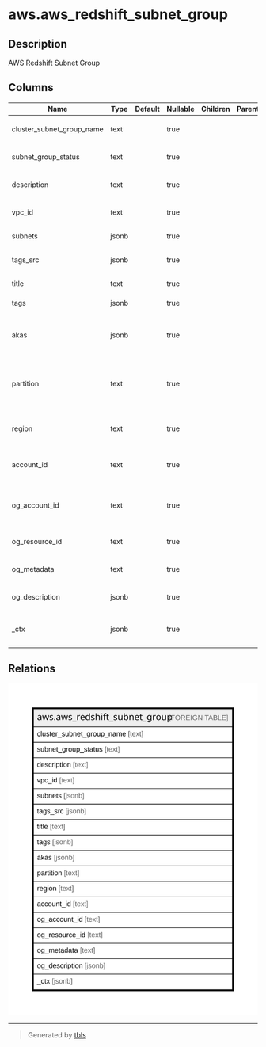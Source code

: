 # aws.aws_redshift_subnet_group

## Description

AWS Redshift Subnet Group

## Columns

| Name | Type | Default | Nullable | Children | Parents | Comment |
| ---- | ---- | ------- | -------- | -------- | ------- | ------- |
| cluster_subnet_group_name | text |  | true |  |  | The name of the cluster subnet group. |
| subnet_group_status | text |  | true |  |  | The status of the cluster subnet group. |
| description | text |  | true |  |  | The description of the cluster subnet group. |
| vpc_id | text |  | true |  |  | The VPC ID of the cluster subnet group. |
| subnets | jsonb |  | true |  |  | A list of the VPC Subnet elements. |
| tags_src | jsonb |  | true |  |  | A list of tags attached to the subnet group. |
| title | text |  | true |  |  | Title of the resource. |
| tags | jsonb |  | true |  |  | A map of tags for the resource. |
| akas | jsonb |  | true |  |  | Array of globally unique identifier strings (also known as) for the resource. |
| partition | text |  | true |  |  | The AWS partition in which the resource is located (aws, aws-cn, or aws-us-gov). |
| region | text |  | true |  |  | The AWS Region in which the resource is located. |
| account_id | text |  | true |  |  | The AWS Account ID in which the resource is located. |
| og_account_id | text |  | true |  |  | The Platform Account ID in which the resource is located. |
| og_resource_id | text |  | true |  |  | The unique ID of the resource in opengovernance. |
| og_metadata | text |  | true |  |  | Platform Metadata of the AWS resource. |
| og_description | jsonb |  | true |  |  | The full model description of the resource |
| _ctx | jsonb |  | true |  |  | Steampipe context in JSON form, e.g. connection_name. |

## Relations

![er](aws.aws_redshift_subnet_group.svg)

---

> Generated by [tbls](https://github.com/k1LoW/tbls)
